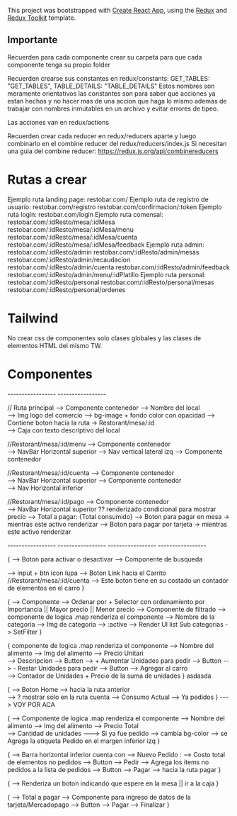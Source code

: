 This project was bootstrapped with [Create React App](https://github.com/facebook/create-react-app), using the [Redux](https://redux.js.org/) and [Redux Toolkit](https://redux-toolkit.js.org/) template.


## Importante

Recuerden para cada componente crear su carpeta para que cada componente tenga su propio folder

Recuerden crearse sus constantes en redux/constants:
GET_TABLES: "GET_TABLES",
TABLE_DETAILS: "TABLE_DETAILS"
Estos nombres son meramente orientativos las constantes son para saber que acciones ya estan hechas y no hacer mas de una accion que haga lo mismo ademas de trabajar con nombres inmutables en un archivo y evitar errores de tipeo.

Las acciones van en redux/actions

Recuerden crear cada reducer en redux/reducers aparte y luego combinarlo en el combine reducer del redux/reducers/index.js
Si necesitan una guia del combine reducer: https://redux.js.org/api/combinereducers

# Rutas a crear

Ejemplo ruta landing page:
restobar.com/
Ejemplo ruta de registro de usuario:
restobar.com/registro
restobar.com/confirmacion/:token
Ejemplo ruta login:
restobar.com/login
Ejemplo ruta comensal:
restobar.com/:idResto/mesa/:idMesa
restobar.com/:idResto/mesa/:idMesa/menu
restobar.com/:idResto/mesa/:idMesa/cuenta
restobar.com/:idResto/mesa/:idMesa/feedback
Ejemplo ruta admin:
restobar.com/:idResto/admin
restobar.com/:idResto/admin/mesas
restobar.com/:idResto/admin/recaudacion
restobar.com/:idResto/admin/cuenta
restobar.com/:idResto/admin/feedback
restobar.com/:idResto/admin/menu/:idPlatillo
Ejemplo ruta personal:
restobar.com/:idResto/personal
restobar.com/:idResto/personal/mesas
restobar.com/:idResto/personal/ordenes 

# Tailwind

No crear css de componentes solo clases globales y las clases de elementos HTML del mismo TW.


# Componentes

 ----------------- <RUTAS> ----------------- 

// Ruta principal               <Landing>   --> Componente contenedor
                                            --> Nombre del local   
                                            --> Img logo del comercio
                                            --> bg-image + fondo color con opacidad
                                            --> Contiene boton <Link> hacia la ruta -> Restorant/mesa/:id                                     
                                            --> Caja con texto descriptivo del local

//Restorant/mesa/:id/menu     <OrderBoard>  --> Componente contenedor  
                                            --> NavBar Horizontal superior <OrderBar>
                                            --> Nav vertical lateral izq  <FilterBar>
                                            --> Componente contenedor <FoodCarrousel>                                   

//Restorant/mesa/:id/cuenta    <BillBoard>  --> Componente contenedor  
                                            --> NavBar Horizontal superior <BillBar>
                                            --> Componente contenedor <OrdersCarrousel>                                   
                                            --> Nav Horizontal inferior  <PayBar>


//Restorant/mesa/:id/pago      <PayBoard>   --> Componente contenedor  
                                            --> NavBar Horizontal superior <BillBar> ?? renderizado condicional para mostrar precio
                                            --> Total a pagar: {Total consumido}
                                            --> Boton para pagar en mesa -> mientras este activo renderizar <LocalPay> 
                                            --> Boton para pagar por tarjeta -> mientras este activo renderizar <MercadoPago>



 ----------------- <COMPONENTES-RUTAS> ----------------- 
 <Landing>
 <OrderBoard>
 <BillBoard>
 <PayBoard>
 ----------------- <COMPONENTES-HIJOS> ----------------- 

<OrderBar> {
        --> Boton para activar o desactivar <FillterBar> 
        --> Componente de busqueda  <Search> --> input + btn icon lupa
        --> Boton Link hacia el Carrito //Restorant/mesa/:id/cuenta --> Este boton tiene en su costado un contador de elementos en el carro
}

<FilterBar> {
        --> Componente <SetOrder>  --> Ordenar por + Selector con ordenamiento por Importancia || Mayor precio || Menor precio
        --> Componente de filtrado  <FilterCards> --> componente de logica .map  renderiza  el componente <FilterdCard> --> Nombre de la categoria
                                                                                                                        --> Img de categoria
                                                                                                                        --> :active --> Render Ul list Sub categorias -> SetFilter
}

<FoodCarrousel> {
        componente de logica .map  renderiza  el componente <OrderCard>   --> Nombre del alimento
                                                                          --> Img del alimento
                                                                          --> Precio Unitari      
                                                                          --> Descripcion
                                                                          --> Button --> +  Aumentar Unidades para pedir
                                                                          --> Button --> -  Restar Unidades para pedir
                                                                          --> Button -->    Agregar al carro                                                                        
                                                                          --> Contador de Unidades + Precio de la suma de unidades
}
asdasda

<BillBar> {
        --> Boton <Link> Home --> hacia la ruta anterior  
        --> ? mostrar solo en la ruta cuenta --> Consumo Actual --> Ya pedidos
}
---> VOY POR ACA

<OrdersCarrousel> {
        --> Componente de logica .map  renderiza  el componente <OrderedCard> --> Nombre del alimento
                                                                              --> Img del alimento
                                                                              --> Precio Total      
                                                                              --> Cantidad de unidades
                                                                              ---> Si ya fue pedido --> cambia bg-color
                                                                                                    --> se Agrega la etiqueta Pedido en el margen inferior izq
}

<PayBar> {
        --> Barra horizontal inferior cuenta con --> Nuevo Pedido : --> Costo total de elementos no pedidos
                                                 --> Button --> Pedir --> Agrega los items no pedidos a la lista de pedidos
                                                 --> Button --> Pagar --> <Link> hacia la ruta pagar 
}

<LocalPay> {
        --> Renderiza un boton indicando que espere en la mesa || ir a la caja
}

<MercadoPago> {
        --> Total a pagar
        --> Componente para ingreso de datos de la tarjeta/Mercadopago
        --> Button --> Pagar --> Finalizar
}




